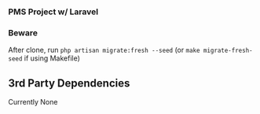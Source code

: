 ### PMS Project w/ Laravel

### Beware
After clone, run `php artisan migrate:fresh --seed` (or `make migrate-fresh-seed` if using Makefile)

## 3rd Party Dependencies 
Currently None

